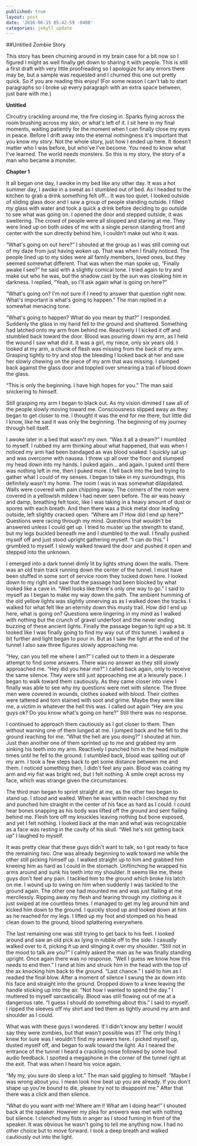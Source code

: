 ```yaml
---
published: true
layout: post
date: '2016-06-15 05:42:59 -0400'
categories: jekyll update
---
```

##Untitled Zombie Story

This story has been churning around in my brain case for a bit now so I figured I might as well finally get down to sharing it with people. This is still a first draft with very little proofreading so I apologize for any errors there may be, but a sample was requested and I churned this one out pretty quick. So if you are reading this enjoy! (For some reason I can't tab to start paragraphs so I broke up every paragraph with an extra space between, just bare with me.)

**Untitled**

Circuitry crackling around me, the fire closing in. Sparks flying across the room brushing across my skin, or what's left of it. I sit here in my final moments, waiting patiently for the moment when I can finally close my eyes in peace. Before I drift away into the eternal nothingness it's important that you know my story. Not the whole story, just how I ended up here. It doesn't matter who I was before, but who've I’ve become. You need to know what I've learned. The world needs monsters. So this is my story, the story of a man who became a monster.
    
**Chapter 1**

It all began one day, I awoke in my bed like any other day. It was a hot summer day, I awoke in a sweat as I stumbled out of bed. As I headed to the kitchen to grab a drink something felt off… It was too quiet. I looked outside of sliding glass door and I saw a group of people standing outside. I filled my glass with water and took a quick a drink before deciding to go outside to see what was going on. I opened the door and stepped outside, it was sweltering.  The crowd of people were all stopped and staring at me. They were lined up on both sides of me with a single person standing front and center  with the sun directly behind him, I couldn't make out who it was.

“What's going on out here?” I shouted at the group as I was still coming out of my daze from just having woken up. That was when I finally noticed. The people lined up to my sides were all family members, loved ones, but they seemed somewhat different. That was when the man spoke up, “Finally awake I see?” he said with a slightly comical tone. I tried again to try and make out who he was, but the shadow cast by the sun was cloaking him in darkness. I replied, “Yeah, so I'll ask again what is going on here?”
    
“What's going on? I'm not sure if I need to answer that question right now. What's important is what's going to happen.” The man replied in a somewhat menacing tone.
    
“What's going to happen? What do you mean by that?” I responded. Suddenly the glass in my hand fell to the ground and shattered. Something had latched onto my arm from behind me. Reactively I I kicked it off and stumbled back toward the door. Blood was pouring down my arm, as I held the wound I saw what did it. It was a girl, my niece, only six years old. I looked at my arm, a chunk of flesh was missing from the back of my arm. Grasping tightly to try and stop the bleeding I looked back at her and saw her slowly chewing on the piece of my arm that was missing. I slumped back against the glass door and toppled over smearing a trail of blood down the glass.

“This is only the beginning. I have high hopes for you.” The man said snickering to himself.

Still grasping my arm I began to black out. As my vision dimmed I saw all of the people slowly moving toward me. Consciousness slipped away as they began to get closer to me.  I thought it was the end for me there, but little did I know, like he said it was only the beginning. The beginning of my journey through hell itself.

I awoke later in a bed that wasn't my own. “Was it all a dream?” I mumbled to myself. I rubbed my arm thinking about what happened, that was when I noticed my arm had been bandaged as was blood soaked. I quickly sat up and was overcome with nausea. I threw up all over the floor and slumped my head down into my hands. I puked again… and again. I puked until there was nothing left in me, then I puked more. I fell back into the bed trying to gather what I could of my senses. I began to take in my surroundings, this definitely wasn't my home. The room I was in was somewhat dilapidated. Walls were covered with pain chipping away. The corners of the room were covered in a yellowish mildew I had never seen before.  The air was heavy and damp, breathing felt toxic, like I was taking in a heavy amount of dust or spores with each breath. And then there was a thick metal door leading outside, left slightly cracked open. “Where am I? How did I end up here?” Questions were racing through my mind. Questions that wouldn't be answered unless I could get up. I tried to muster up the strength to stand, but my legs buckled beneath me and I stumbled to the wall. I finally pushed myself off and just stood upright gathering myself. “I can do this.” I grumbled to myself. I slowly walked toward the door and pushed it open and stepped into the unknown.

I emerged into a dark tunnel dimly lit by lights strung down the walls. There was an old train track running down the center of the tunnel. I must have been stuffed in some sort of service room they tucked down here. I looked down to my right and saw that the passage had been blocked by what looked like a cave in. “Well looks like there's only one way to go.” I said to myself as I began to make my way down the path. The ambient humming of the old yellow lights was slightly unnerving as as I walked down the tracks. I walked for what felt like an eternity down this musty trail. How did I end up here, what is going on? Questions were lingering in my mind as I walked with nothing but the crunch of gravel underfoot and the never ending buzzing of these ancient lights. Finally the passage began to light up a bit. It looked like I was finally going to find my way out of this tunnel. I walked a bit further and light began to pour in. But as I saw the light at the end of the tunnel I also saw three figures slowly approaching me.

“Hey, can you tell me where I am?” I called out to them in a desperate attempt to find some answers. There was no answer as they still slowly approached me. “Hey did you hear me?” I called back again, only to receive the same silence. They were still just approaching me at a leisurely pace. I began to walk toward them cautiously. As they came closer into view I finally was able to see why my questions were met with silence. The three men were covered in wounds, clothes soaked with blood. Their clothes were tattered and torn stained with soot and grime. Maybe they were like me, a victim in whatever the hell this was. I called out again “Hey are you guys ok? Do you know what's going on here?” Still there was no response.

I continued to approach them cautiously as I got closer to them. Then without warning one of them lunged at me. I jumped back and he fell to the ground reaching for me. “What the hell are you doing?” I shouted at him. Just then another one of them sprinted up to me and grabbed my arm sinking his teeth into my arm. Reactively I punched him in the head multiple times until he fell to the ground. I stumbled back, blood was spilling out of my arm. I took a few steps back to get some distance between me and them. I noticed something then, I didn't feel any pain. Blood was coating my arm and my fist was bright red, but I felt nothing. A smile crept across my face, which was strange given the circumstances.

The third man began to sprint straight at me, as the other two began to stand up. I stood and waited. When he was within reach I clenched my fist and punched him straight in the center of his face as hard as I could. I could hear bones snapping as his body was lifted off the ground and sent flailing behind me. Flesh tore off my knuckles leaving nothing but bone exposed, and yet I felt nothing. I looked back at the man and what was recognizable as a face was resting in the cavity of his skull. “Well he's not getting back up” I laughed to myself.

It was pretty clear that these guys didn't want to talk, so I got ready to face the remaining two. One was already beginning to walk toward me while the other still picking himself up.  I walked straight up to him and grabbed him kneeing him as hard as I could in the stomach. Unflinching he wrapped his arms around and sunk his teeth into my shoulder. It seems like me, these guys don't feel any pain. I tackled him to the ground which broke his latch on me. I wound up to swing on him when suddenly I was tackled to the ground again. The other one had mounted me and was just flailing at me mercilessly. Ripping away my flesh and tearing through my clothing as it just swiped at me countless times. I managed to get my leg around him and kicked him down to the ground. I quickly stood up and looked down at him as he reached for my legs. I lifted up my foot and stomped on his head clean down to the ground, blood splattering everywhere.

The last remaining one was still trying to get back to his feet. I looked around and saw an old pick ax lying in rubble off to the side. I casually walked over to it, picking it up and slinging it over my shoulder. “Still not in the mood to talk are you?” I calmly asked the man as he was finally standing upright. Once again there was no response. “Well I guess we know how this needs to end then.” I rand at him and struck him in the head with the top of the ax knocking him back to the ground. “Last chance.” I said to him as I readied the final blow. After a moment of silence I swung the ax down into his face and straight into the ground. Dropped down to a knee leaving the handle sticking up into the air. “Not how I wanted to spend the day.” I muttered to myself sarcastically. Blood was still flowing out of me at a dangerous rate. “I guess I should do something about this.” I said to myself. I ripped the sleeves off my shirt and tied them as tightly around my arm and shoulder as I could.

What was with these guys I wondered. If I didn't know any better I would say they were zombies, but that wasn't possible was it? The only thing I knew for sure was I wouldn't find my answers here. I picked myself up, dusted myself off, and began to walk toward the light. As I neared the entrance of the tunnel I heard a crackling noise followed by some loud audio feedback. I spotted a megaphone in the corner of the tunnel right at the exit. That was when I heard his voice again.

“My my, you sure do sleep a lot.” The man said giggling to himself. “Maybe I was wrong about you. I mean look how beat up you are already. If you don't shape up you're bound to die, please try not to disappoint me.” After that there was a click and then silence.

“What do you want with me! Where am I! What am I doing hear!” I shouted back at the speaker. However my plea for answers was met with nothing but silence. I clenched my fists in anger as I stood fuming in front of the speaker. It was obvious he wasn't going to tell me anything now. I had no other choice but to move forward. I took a deep breath and walked cautiously out into the light.
